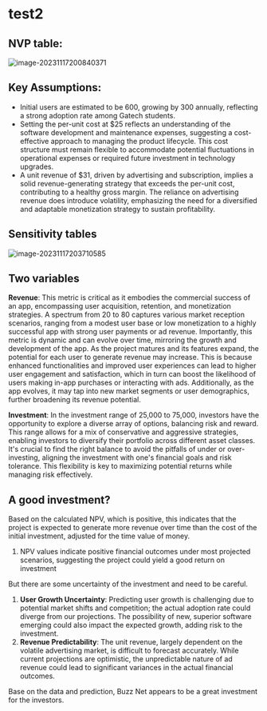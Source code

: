 

# test2

## NVP table:

![image-20231117200840371](/Users/pb/Documents/My-study-notes/pictures/image-20231117200840371.png)

## Key Assumptions:

- Initial users are estimated to be 600, growing by 300 annually, reflecting a strong adoption rate among Gatech students.
- Setting the per-unit cost at $25 reflects an understanding of the software development and maintenance expenses, suggesting a cost-effective approach to managing the product lifecycle. This cost structure must remain flexible to accommodate potential fluctuations in operational expenses or required future investment in technology upgrades.
- A unit revenue of $31, driven by advertising and subscription, implies a solid revenue-generating strategy that exceeds the per-unit cost, contributing to a healthy gross margin. The reliance on advertising revenue does introduce volatility, emphasizing the need for a diversified and adaptable monetization strategy to sustain profitability.

## Sensitivity tables

![image-20231117203710585](/Users/pb/Documents/My-study-notes/pictures/image-20231117203710585.png)

## Two variables

**Revenue**: This metric is critical as it embodies the commercial success of an app, encompassing user acquisition, retention, and monetization strategies. A spectrum from 20 to 80 captures various market reception scenarios, ranging from a modest user base or low monetization to a highly successful app with strong user payments or ad revenue. Importantly, this metric is dynamic and can evolve over time, mirroring the growth and development of the app. As the project matures and its features expand, the potential for each user to generate revenue may increase. This is because enhanced functionalities and improved user experiences can lead to higher user engagement and satisfaction, which in turn can boost the likelihood of users making in-app purchases or interacting with ads. Additionally, as the app evolves, it may tap into new market segments or user demographics, further broadening its revenue potential.

**Investment**: In the investment range of 25,000 to 75,000, investors have the opportunity to explore a diverse array of options, balancing risk and reward. This range allows for a mix of conservative and aggressive strategies, enabling investors to diversify their portfolio across different asset classes. It's crucial to find the right balance to avoid the pitfalls of under or over-investing, aligning the investment with one's financial goals and risk tolerance. This flexibility is key to maximizing potential returns while managing risk effectively.

## A good investment?

Based on the calculated NPV, which is positive, this indicates that the project is expected to generate more revenue over time than the cost of the initial investment, adjusted for the time value of money. 

1. NPV values indicate positive financial outcomes under most projected scenarios, suggesting the project could yield a good return on investment

But there are some uncertainty of the investment and need to be careful.

1. **User Growth Uncertainty**: Predicting user growth is challenging due to potential market shifts and competition; the actual adoption rate could diverge from our projections. The possibility of new, superior software emerging could also impact the expected growth, adding risk to the investment.
2. **Revenue Predictability**: The unit revenue, largely dependent on the volatile advertising market, is difficult to forecast accurately. While current projections are optimistic, the unpredictable nature of ad revenue could lead to significant variances in the actual financial outcomes.

Base on the data and prediction,  Buzz Net appears to be a great investment for the investors.